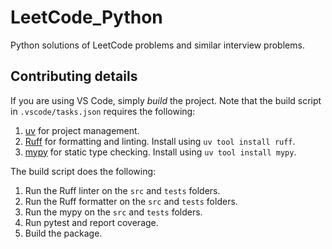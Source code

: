 #   LeetCode_Python
Python solutions of LeetCode problems and similar interview problems.

##  Contributing details
If you are using VS Code, simply _build_ the project. Note that the build script in `.vscode/tasks.json` requires the following:
1.  [uv](https://docs.astral.sh/uv/) for project management.
2.  [Ruff](https://docs.astral.sh/ruff/) for formatting and linting. Install using `uv tool install ruff`.
3.  [mypy](https://www.mypy-lang.org/) for static type checking. Install using `uv tool install mypy`.

The build script does the following:
1. Run the Ruff linter on the `src` and `tests` folders.
2. Run the Ruff formatter on the `src` and `tests` folders.
3. Run the mypy on the `src` and `tests` folders.
4. Run pytest and report coverage.
5. Build the package.
